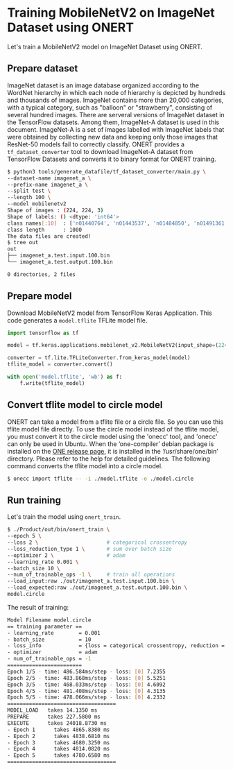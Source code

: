 # Training MobileNetV2 on ImageNet Dataset using ONERT

Let's train a MobileNetV2 model on ImageNet Dataset using ONERT.

## Prepare dataset

ImageNet dataset is an image database organized according to the WordNet hierarchy in which each node of hierarchy is depicted by hundreds and thousands of images. ImageNet contains more than 20,000 categories, with a typical category, such as "balloon" or "strawberry", consisting of several hundred images. There are serveral versions of ImageNet dataset in the TensorFlow datasets. Among them, ImageNet-A dataset is used in this document. ImageNet-A is a set of images labelled with ImageNet labels that were obtained by collecting new data and keeping only those images that ResNet-50 models fail to correctly classify. ONERT provides a `tf_dataset_converter` tool to download ImageNet-A dataset from TensorFlow Datasets and converts it to binary format for ONERT training.

```bash
$ python3 tools/generate_datafile/tf_dataset_converter/main.py \
--dataset-name imagenet_a \
--prefix-name imagenet_a \
--split test \
--length 100 \
--model mobilenetv2
Shape of images : (224, 224, 3)
Shape of labels: () <dtype: 'int64'>
class names[:10]  : ['n01440764', 'n01443537', 'n01484850', 'n01491361', 'n01494475', 'n01496331', 'n01498041', 'n01514668', 'n01514859', 'n01518878']
class length      : 1000
The data files are created!
$ tree out
out
├── imagenet_a.test.input.100.bin
└── imagenet_a.test.output.100.bin

0 directories, 2 files
```

## Prepare model

Download MobileNetV2 model from TensorFlow Keras Application. This code generates a `model.tflite` TFLite model file.

```python
import tensorflow as tf

model = tf.keras.applications.mobilenet_v2.MobileNetV2(input_shape=(224,224,3))

converter = tf.lite.TFLiteConverter.from_keras_model(model)
tflite_model = converter.convert()

with open('model.tflite', 'wb') as f:
    f.write(tflite_model)
```

## Convert tflite model to circle model

ONERT can take a model from a tflite file or a circle file. So you can use this tflite model file directly. To use the circle model instead of the tflite model, you must convert it to the circle model using the 'onecc' tool, and 'onecc' can only be used in Ubuntu. When the ‘one-compiler’ debian package is installed on the [ONE release page](https://github.com/Samsung/ONE/releases), it is installed in the ‘/usr/share/one/bin’ directory. Please refer to the help for detailed guidelines. The following command converts the tflite model into a circle model.

```bash
$ onecc import tflite -- -i ./model.tflite -o ./model.circle
```

## Run training

Let's train the model using `onert_train`.

```bash
$ ./Product/out/bin/onert_train \
--epoch 5 \
--loss 2 \                      # categorical crossentropy
--loss_reduction_type 1 \       # sum over batch size
--optimizer 2 \                 # adam
--learning_rate 0.001 \
--batch_size 10 \
--num_of_trainable_ops -1 \     # train all operations
--load_input:raw ./out/imagenet_a.test.input.100.bin \
--load_expected:raw ./out/imagenet_a.test.output.100.bin \
model.circle
```

The result of training:
```bash
Model Filename model.circle
== training parameter ==
- learning_rate        = 0.001
- batch_size           = 10
- loss_info            = {loss = categorical crossentropy, reduction = sum over batch size}
- optimizer            = adam
- num_of_trainable_ops = -1
========================
Epoch 1/5 - time: 486.584ms/step - loss: [0] 7.2355
Epoch 2/5 - time: 483.868ms/step - loss: [0] 5.5251
Epoch 3/5 - time: 468.033ms/step - loss: [0] 4.6092
Epoch 4/5 - time: 481.408ms/step - loss: [0] 4.3135
Epoch 5/5 - time: 478.066ms/step - loss: [0] 4.2332
===================================
MODEL_LOAD   takes 14.1350 ms
PREPARE      takes 227.5800 ms
EXECUTE      takes 24018.8730 ms
- Epoch 1      takes 4865.8380 ms
- Epoch 2      takes 4838.6810 ms
- Epoch 3      takes 4680.3250 ms
- Epoch 4      takes 4814.0820 ms
- Epoch 5      takes 4780.6580 ms
===================================
```
